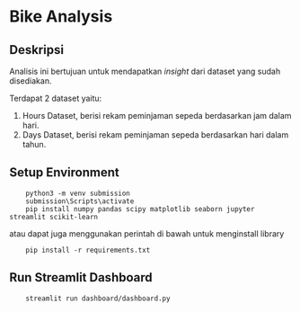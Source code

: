 # Bike Analysis 

## Deskripsi
Analisis ini bertujuan untuk mendapatkan *insight* dari dataset yang sudah disediakan.

Terdapat 2 dataset yaitu:
1. Hours Dataset, berisi rekam peminjaman sepeda berdasarkan jam dalam hari.
1. Days Dataset, berisi rekam peminjaman sepeda berdasarkan hari dalam tahun.

## Setup Environment

```
    python3 -m venv submission
    submission\Scripts\activate
    pip install numpy pandas scipy matplotlib seaborn jupyter streamlit scikit-learn 
```

atau dapat juga menggunakan perintah di bawah untuk menginstall library

```
    pip install -r requirements.txt
```

## Run Streamlit Dashboard
```
    streamlit run dashboard/dashboard.py
```